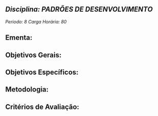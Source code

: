## *Disciplina: _PADRÕES DE DESENVOLVIMENTO_*
*Periodo: _8_*
*Carga Horária: _80_*
 
## Ementa:

 
## Objetivos Gerais:

 
## Objetivos Específicos:

 
## Metodologia:

 
## Critérios de Avaliação:

